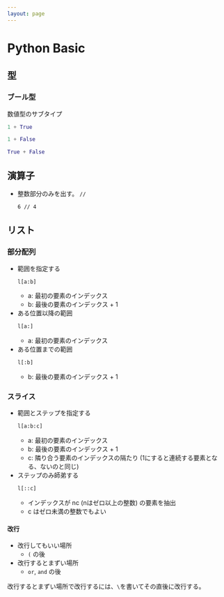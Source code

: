 ```yaml
---
layout: page
---
```


# Python Basic

## 型

### ブール型

数値型のサブタイプ

```python
1 + True
```

```python
1 + False
```

```python
True + False
```

## 演算子

* 整数部分のみを出す。 `//`
    ```sh
    6 // 4
    ```

## リスト

### 部分配列

* 範囲を指定する
    ```python
    l[a:b]
    ```
    * a: 最初の要素のインデックス
    * b: 最後の要素のインデックス + 1
* ある位置以降の範囲
    ```python
    l[a:]
    ```
    * a: 最初の要素のインデックス
* ある位置までの範囲
    ```python
    l[:b]
    ```
    * b: 最後の要素のインデックス + 1

### スライス

* 範囲とステップを指定する
    ```python
    l[a:b:c]
    ```
    * a: 最初の要素のインデックス
    * b: 最後の要素のインデックス + 1
    * c: 隣り合う要素のインデックスの隔たり (1にすると連続する要素となる、ないのと同じ)
* ステップのみ師弟する
    ```python
    l[::c]
    ```
    * インデックスが nc (nはゼロ以上の整数) の要素を抽出
    * c はゼロ未満の整数でもよい

#### 改行

* 改行してもいい場所
    * `(` の後
* 改行するとまずい場所
    * `or`, `and` の後

改行するとまずい場所で改行するには、`\`を書いてその直後に改行する。
